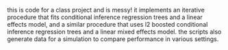 this is code for a class project and is messy! it implements an iterative procedure that fits conditional inference regression trees and a linear effects model, and a similar procedure that uses l2 boosted conditional inference regression trees and a linear mixed effects model. the scripts also generate data for a simulation to compare performance in various settings.
